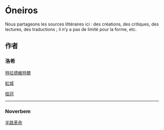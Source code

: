 # Óneiros
Nous partageons les sources littéraires ici : des créations, des critiques, des lectures, des traductions ; il n’y a pas de limité pour la forme, etc. 

## 作者
### 洛希
[特拉德維特爾](https://github.com/Noverbem/oneiros/blob/master/luo-xi/te-lan-de-wei-er.md)

[紅城](https://github.com/Noverbem/oneiros/blob/Links/luo-xi/gong-cheng.md)

[桂冠](https://github.com/Noverbem/oneiros/blob/Links/luo-xi/gui-guan.md)

----

### Noverbem
[半路革命](https://github.com/Noverbem/oneiros/blob/master/%E9%A9%AC%E5%90%84/%E5%8D%8A%E8%B7%AF%E9%9D%A9%E5%91%BD.md)
